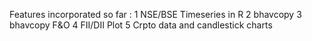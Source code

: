 Features incorporated so far :
1 NSE/BSE Timeseries in R
2 bhavcopy
3 bhavcopy F&O
4 FII/DII Plot
5 Crpto data and candlestick charts

 
